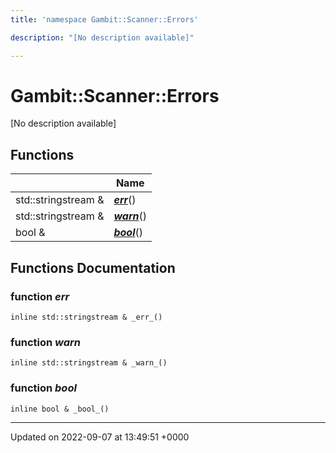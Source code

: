 ```yaml
---
title: 'namespace Gambit::Scanner::Errors'

description: "[No description available]"

---
```


# Gambit::Scanner::Errors



[No description available]

## Functions

|                | Name           |
| -------------- | -------------- |
| std::stringstream & | **[_err_](/documentation/code/namespaces/namespacegambit_1_1scanner_1_1errors/#function-err)**() |
| std::stringstream & | **[_warn_](/documentation/code/namespaces/namespacegambit_1_1scanner_1_1errors/#function-warn)**() |
| bool & | **[_bool_](/documentation/code/namespaces/namespacegambit_1_1scanner_1_1errors/#function-bool)**() |


## Functions Documentation

### function _err_

```
inline std::stringstream & _err_()
```


### function _warn_

```
inline std::stringstream & _warn_()
```


### function _bool_

```
inline bool & _bool_()
```






-------------------------------

Updated on 2022-09-07 at 13:49:51 +0000